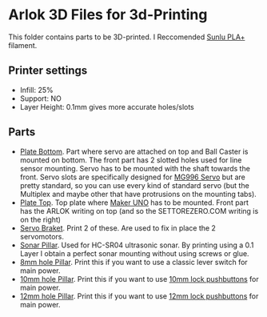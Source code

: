 # Arlok 3D Files for 3d-Printing 
This folder contains parts to be 3D-printed. I Reccomended [Sunlu PLA+](https://amzn.to/3aG5V7i) filament.  

## Printer settings
- Infill: 25%
- Support: NO
- Layer Height: 0.1mm gives more accurate holes/slots

## Parts
- [Plate Bottom](arlok_plate_bottom.stl). Part where servo are attached on top and Ball Caster is mounted on bottom. The front part has 2 slotted holes used for line sensor mounting. Servo has to be mounted with the shaft towards the front. Servo slots are specifically designed for [MG996 Servo](https://www.futurashop.it/servo-analogico-11kg%E2%80%A2cm-015-s-55-g-ingranaggi-in-metallo-1606-MG996R?tracking=5f004a6ba8be7) but are pretty standard, so you can use every kind of standard servo (but the Multiplex and maybe other that have protrusions on the mounting tabs).
- [Plate Top](arlok_plate_top.stl). Top plate where [Maker UNO](https://www.futurashop.it/makeruno-1686-MAKERUNO?tracking=5f004a6ba8be7) has to be mounted. Front part has the ARLOK writing on top (and so the SETTOREZERO.COM writing is on the right)
- [Servo Braket](arlok_servo_bracket.stl). Print 2 of these. Are used to fix in place the 2 servomotors.
- [Sonar Pillar](arlok_pillar_sonar.stl). Used for HC-SR04 ultrasonic sonar. By printing using a 0.1 Layer I obtain a perfect sonar mounting without using screws or glue.
- [8mm hole Pillar](arlok_pillar_hole_08.stl). Print this if you want to use a classic lever switch for main power.
- [10mm hole Pillar](arlok_pillar_hole_10.stl). Print this if you want to use [10mm lock pushbuttons](https://amzn.to/31bjusa) for main power.
- [12mm hole Pillar](arlok_pillar_hole_12.stl). Print this if you want to use [12mm lock pushbuttons](https://www.futurashop.it/mini-interruttore-pulsante-rosso-2846-ch32037?tracking=5f004a6ba8be7) for main power.
